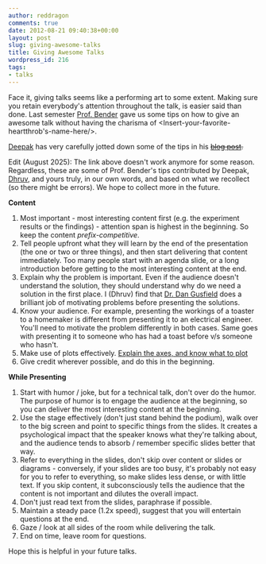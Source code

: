 ```yaml
---
author: reddragon
comments: true
date: 2012-08-21 09:40:38+00:00
layout: post
slug: giving-awesome-talks
title: Giving Awesome Talks
wordpress_id: 216
tags:
- talks
---
```


Face it, giving talks seems like a performing art to some extent. Making sure you retain everybody's attention throughout the talk, is easier said than done. Last semester [Prof. Bender](https://www3.cs.stonybrook.edu/~bender/) gave us some tips on how to give an awesome talk without having the charisma of <Insert-your-favorite-heartthrob's-name-here/>.

[Deepak](https://deepaknettem.com) has very carefully jotted down some of the tips in his ~~[blog post](http://sundaycomputing.blogspot.in/2012/06/how-to-give-talk.html).~~

Edit (August 2025): The link above doesn't work anymore for some reason. Regardless, these are some of Prof. Bender's tips contributed by Deepak, [Dhruv](https://dhruvbird.com), and yours truly, in our own words, and based on what we recollect (so there might be errors). We hope to collect more in the future.

**Content**
1. Most important - most interesting content first (e.g. the experiment results or the findings) - attention span is highest in the beginning. So keep the content _prefix-competitive_.
1. Tell people upfront what they will learn by the end of the presentation (the one or two or three things), and then start delivering that content immediately.  Too many people start with an agenda slide, or a long introduction before getting to the most interesting content at the end.
1. Explain why the problem is important. Even if the audience doesn't understand the solution, they should understand why do we need a solution in the first place. I (Dhruv) find that [Dr. Dan Gusfield](http://csiflabs.cs.ucdavis.edu/~gusfield/) does a brilliant job of motivating problems before presenting the solutions.
1. Know your audience. For example, presenting the workings of a toaster to a homemaker is different from presenting it to an electrical engineer. You'll need to motivate the problem differently in both cases. Same goes with presenting it to someone who has had a toast before v/s someone who hasn't.
1. Make use of plots effectively. [Explain the axes, and know what to plot](https://blog.gaurav.ai/2012/05/13/graphs-in-talks-how-to-present-curves/)
1. Give credit wherever possible, and do this in the beginning.

**While Presenting**
1. Start with humor / joke, but for a technical talk, don't over do the humor. The purpose of humor is to engage the audience at the beginning, so you can deliver the most interesting content at the beginning.
1. Use the stage effectively (don't just stand behind the podium), walk over to the big screen and point to specific things from the slides. It creates a psychological impact that the speaker knows what they're talking about, and the audience tends to absorb / remember specific slides better that way. 
1. Refer to everything in the slides, don't skip over content or slides or diagrams - conversely, if your slides are too busy, it's probably not easy for you to refer to everything, so make slides less dense, or with little text. If you skip content, it subconsciously tells the audience that the content is not important and dilutes the overall impact. 
1. Don't just read text from the slides, paraphrase if possible.  
1. Maintain a steady pace (1.2x speed), suggest that you will entertain questions at the end.
1. Gaze / look at all sides of the room while delivering the talk.
1. End on time, leave room for questions.

Hope this is helpful in your future talks.
